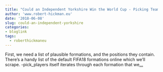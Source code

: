```yaml
---
title: "Could an Independent Yorkshire Win the World Cup - Picking Teams"
author: 'www.robert-hickman.eu'
date: '2018-06-08'
slug: could-an-independent-yorkshire
categories:
- bloglink
tags:
  - roberthickmaneu
---
```


First, we need a list of plausible formations, and the positions they contain. There’s a handy list of the default FIFA18 formations online which we’ll scrape. -pick_players itself iterates through each formation that we[... <i class="fas fa-external-link-alt"></i>](http://www.robert-hickman.eu/post/yorkshire_world_cup_4/)

